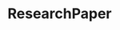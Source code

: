 # ResearchPaper

<object data="https://github.com/raparama/ResearchPaper/blob/main/Readme.pdf" type="application/pdf">
  </object>
